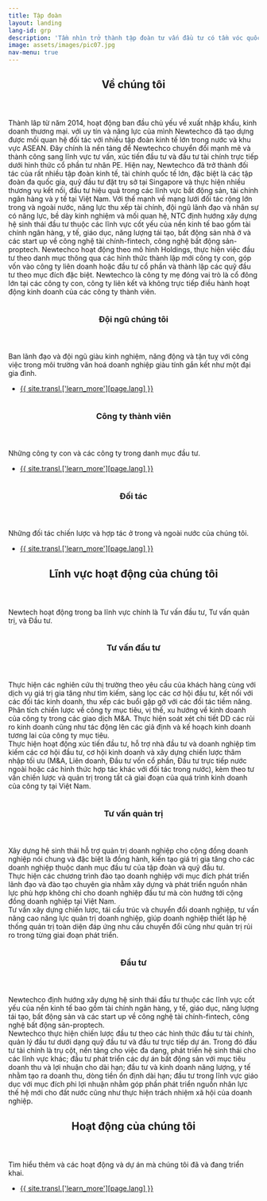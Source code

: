 ```yaml
---
title: Tập đoàn
layout: landing
lang-id: grp
description: 'Tầm nhìn trở thành tập đoàn tư vấn đầu tư có tầm vóc quốc gia đóng góp tích cực cho sự phát triển và thịnh vượng của đất nước thông qua việc kết nối hiệu quả các nguồn lực và kiến tạo giá trị bền vững cho doanh nghiệp, nhà đầu tư và cộng đồng.<br />Sứ mệnh tạo dựng những thương hiệu uy tín, những nhà lãnh đạo có tầm vóc, đội ngũ cộng tác hiệu quả, tổ chức với năng lực thực thi xuất xắc và văn hóa thành công.'
image: assets/images/pic07.jpg
nav-menu: true
---
```


<!-- Main -->
<div id="main">

<!-- One -->
<section id="one">
	<div class="inner">
		<header class="major">
			<h2>Về chúng tôi</h2>
		</header>
		<p>Thành lâp từ năm 2014, hoạt động ban đầu chủ yếu về xuất nhập khẩu, kinh doanh thương mại. với uy tín và năng lực của mình Newtechco đã tạo dựng được mối quan hệ đối tác với nhiều tập đoàn kinh tế lớn trong nước và khu vực ASEAN. Đây chính là nền tảng để Newtechco chuyển đổi mạnh mẽ và thành công sang lĩnh vực tư vấn, xúc tiến đầu tư và đầu tư tài chính trực tiếp dưới hình thức cổ phần tư nhân PE. Hiện nay, Newtechco đã trở thành đối tác của rất nhiều tập đoàn kinh tế, tài chính quốc tế lớn, đặc biệt là các tập đoàn đa quốc gia, quỹ đầu tư đặt trụ sở tại Singapore và thực hiện nhiều thương vụ kết nối, đầu tư hiệu quả trong các lĩnh vực bất động sản, tài chính ngân hàng và y tế tại Việt Nam. Với thế mạnh về mạng lưới đối tác rộng lớn trong và ngoài nước, năng lực thu xếp tài chính, đội ngũ lãnh đạo và nhân sự có năng lực, bề dày kinh nghiệm và mối quan hệ, NTC định hướng xây dựng hệ sinh thái đầu tư thuộc các lĩnh vực cốt yếu của nền kinh tế bao gồm tài chính ngân hàng, y tế, giáo dục, năng lượng tái tạo, bất động sản nhà ở và các start up về công nghệ tài chính-fintech, công nghệ bất động sản-proptech. Newtechco hoạt động theo mô hình Holdings, thực hiện việc đầu tư theo danh mục thông qua các hình thức thành lập mới công ty con, góp vốn vào công ty liên doanh hoặc đầu tư cổ phần và thành lập các quỹ đầu tư theo mục đích đặc biệt. Newtechco là công ty mẹ đóng vai trò là cổ đông lớn tại các công ty con, công ty liên kết và không trực tiếp điều hành hoạt động kinh doanh của các công ty thành viên.</p>
	</div>
</section>

<!-- Two -->
<section id="two" class="spotlights">
	<section>
		<a href="{{ site.url }}{{ page.lang-url }}/team.html" class="image">
			<img src="{% link assets/images/pic08.jpg %}" alt="" data-position="center center" />
		</a>
		<div class="content">
			<div class="inner">
				<header class="major">
					<h3>Đội ngũ chúng tôi</h3>
				</header>
				<p>Ban lãnh đạo và đội ngũ giàu kinh nghiệm, năng động và tận tuỵ với công việc trong môi trường văn hoá doanh nghiệp giàu tính gắn kết như một đại gia đình.</p>
				<ul class="actions">
					<li><a href="{{ site.url }}{{ page.lang-url }}/team.html" class="button">{{ site.transl.['learn_more'][page.lang] }}</a></li>
				</ul>
			</div>
		</div>
	</section>
	<section>
		<a href="{{ site.url }}{{ page.lang-url }}/associates.html" class="image">
			<img src="{% link assets/images/pic09.jpg %}" alt="" data-position="top center" />
		</a>
		<div class="content">
			<div class="inner">
				<header class="major">
					<h3>Công ty thành viên</h3>
				</header>
				<p>Những công ty con và các công ty trong danh mục đầu tư.</p>
				<ul class="actions">
					<li><a href="{{ site.url }}{{ page.lang-url }}/associates.html" class="button">{{ site.transl.['learn_more'][page.lang] }}</a></li>
				</ul>
			</div>
		</div>
	</section>
	<section>
		<a href="{{ site.url }}{{ page.lang-url }}/partners.html" class="image">
			<img src="{% link assets/images/pic10.jpg %}" alt="" data-position="25% 25%" />
		</a>
		<div class="content">
			<div class="inner">
				<header class="major">
					<h3>Đối tác</h3>
				</header>
				<p>Những đối tác chiến lược và hợp tác ở trong và ngoài nước của chúng tôi.</p>
				<ul class="actions">
					<li><a href="{{ site.url }}{{ page.lang-url }}/partners.html" class="button">{{ site.transl.['learn_more'][page.lang] }}</a></li>
				</ul>
			</div>
		</div>
	</section>
</section>

<!-- One -->
<section id="one">
	<div class="inner">
		<header class="major">
			<h2>Lĩnh vực hoạt động của chúng tôi</h2>
		</header>
		<p>Newtech hoạt động trong ba lĩnh vực chính là Tư vấn đầu tư, Tư vấn quản trị, và Đầu tư.</p>
	</div>
</section>

<!-- Two -->
<section id="two" class="spotlights">
	<section>
		<a href="#" class="image">
			<img src="{% link assets/images/pic08.jpg %}" alt="" data-position="center center" />
		</a>
		<div class="content">
			<div class="inner">
				<header class="major">
					<h3>Tư vấn đầu tư</h3>
				</header>
				<p>Thực hiện các nghiên cứu thị trường theo yêu cầu của khách hàng cùng với dịch vụ giá trị gia tăng như tìm kiếm, sàng lọc các cơ hội đầu tư, kết nối với các đối tác kinh doanh, thu xếp các buổi gặp gỡ với các đối tác tiềm năng.<br />Phân tích chiến lược về công ty mục tiêu, vị thế, xu hướng về kinh doanh của công ty trong các giao dịch M&A. Thực hiện soát xét chi tiết DD các rủi ro kinh doanh cũng như tác động lên các giả định và kế hoạch kinh doanh tương lai của công ty mục tiêu.<br />Thực hiện hoạt động xúc tiến đầu tư, hỗ trợ nhà đầu tư và doanh nghiệp tìm kiếm các cơ hội đầu tư, cơ hội kinh doanh và xây dựng chiến lược thâm nhập tối ưu (M&A, Liên doanh, Đầu tư vốn cổ phần, Đầu tư trực tiếp nước ngoài hoặc các hình thức hợp tác khác với đối tác trong nước), kèm theo tư vấn chiến lược và quản trị trong tất cả giai đoạn của quá trình kinh doanh của công ty tại Việt Nam.</p>
			</div>
		</div>
	</section>
	<section>
		<a href="#" class="image">
			<img src="{% link assets/images/pic09.jpg %}" alt="" data-position="top center" />
		</a>
		<div class="content">
			<div class="inner">
				<header class="major">
					<h3>Tư vấn quản trị</h3>
				</header>
				<p>Xây dựng hệ sinh thái hỗ trợ quản trị doanh nghiệp cho cộng đồng doanh nghiệp nói chung và đặc biệt là đồng hành, kiến tạo giá trị gia tăng cho các doanh nghiệp thuộc danh mục đầu tư của tập đoàn và quỹ đầu tư.<br />Thực hiện các chương trình đào tạo doanh nghiệp với mục đích phát triển lãnh đạo và đào tạo chuyên gia nhằm xây dựng và phát triển nguồn nhân lực phù hợp không chỉ cho doanh nghiệp đầu tư mà còn hướng tới cộng đồng doanh nghiệp tại Việt Nam.<br />Tư vấn xây dựng chiến lược, tái cấu trúc và chuyển đổi doanh nghiệp, tư vấn nâng cao năng lực quản trị doanh nghiệp, giúp doanh nghiệp thiết lập hệ thống quản trị toàn diện đáp ứng nhu cầu chuyển đổi cũng như quản trị rủi ro trong từng giai đoạn phát triển.</p>
			</div>
		</div>
	</section>
	<section>
		<a href="#" class="image">
			<img src="{% link assets/images/pic10.jpg %}" alt="" data-position="25% 25%" />
		</a>
		<div class="content">
			<div class="inner">
				<header class="major">
					<h3>Đầu tư</h3>
				</header>
				<p>Newtechco định hướng xây dựng hệ sinh thái đầu tư thuộc các lĩnh vực cốt yếu của nền kinh tế bao gồm tài chính ngân hàng, y tế, giáo dục, năng lượng tái tạo, bất động sản và các start up về công nghệ tài chính-fintech, công nghệ bất động sản-proptech.<br />Newtechco thực hiện chiến lược đầu tư theo các hình thức đầu tư tài chính, quản lý đầu tư dưới dạng quỹ đầu tư và đầu tư trực tiếp dự án. Trong đó đầu tư tài chính là trụ cột, nền tảng cho việc đa dạng, phát triển hệ sinh thái cho các lĩnh vực khác; đầu tư phát triển các dự án bất động sản với mục tiêu doanh thu và lợi nhuận cho dài hạn; đầu tư và kinh doanh năng lượng, y tế nhằm tạo ra doanh thu, dòng tiền ổn định dài hạn; đầu tư trong lĩnh vực giáo dục với mục đích phi lợi nhuận nhằm góp phần phát triển nguồn nhân lực thế hệ mới cho đất nước cũng như thực hiện trách nhiệm xã hội của doanh nghiệp.</p>
			</div>
		</div>
	</section>
</section>
  
  
<!-- Three -->
<section id="three">
	<div class="inner">
		<header class="major">
			<h2>Hoạt động của chúng tôi</h2>
		</header>
		<p>Tìm hiểu thêm và các hoạt động và dự án mà chúng tôi đã và đang triển khai.</p>
		<ul class="actions">
			<li><a href="{{ site.url }}{{ page.lang-url }}/latest.html" class="button next">{{ site.transl.['learn_more'][page.lang] }}</a></li>
		</ul>
	</div>
</section>

</div>
